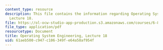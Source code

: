 ```yaml
---
content_type: resource
description: This file contains the information regarding Operating System Engineering,
  Lecture 18.
file: https://ol-ocw-studio-app-production.s3.amazonaws.com/courses/6-828-operating-system-engineering-fall-2012/61aeb500c947c106349fe64a58af954f_MIT6_828F12_lec18_notes.pdf
file_type: application/pdf
resourcetype: Document
title: Operating System Engineering, Lecture 18
uid: 61aeb500-c947-c106-349f-e64a58af954f
---
```

